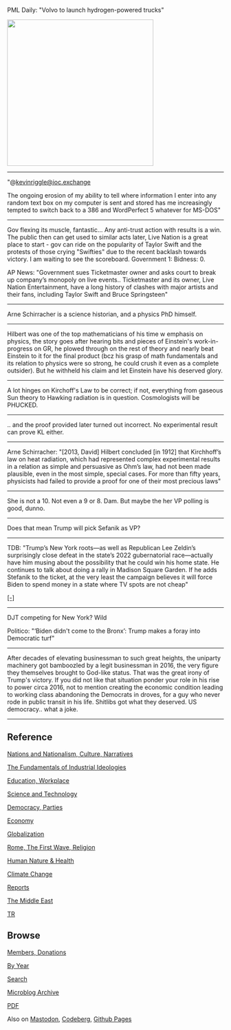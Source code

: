 
PML Daily: "Volvo to launch hydrogen-powered trucks"

<img width='340' src='https://i0.wp.com/www.pmldaily.com/wp-content/uploads/2024/05/volvo-truck-with-combustion-engine-running-on-hydrogen_original-file.jpg?w=900&ssl=1'/> 

---

"@kevinriggle@ioc.exchange

The ongoing erosion of my ability to tell where information I enter
into any random text box on my computer is sent and stored has me
increasingly tempted to switch back to a 386 and WordPerfect 5
whatever for MS-DOS"

---

Gov flexing its muscle, fantastic... Any anti-trust action with
results is a win. The public then can get used to similar acts later,
Live Nation is a great place to start - gov can ride on the popularity
of Taylor Swift and the protests of those crying "Swifties" due to the
recent backlash towards victory. I am waiting to see the
scoreboard. Government 1: Bidness: 0.

AP News: "Government sues Ticketmaster owner and asks court to break
up company’s monopoly on live events.. Ticketmaster and its owner,
Live Nation Entertainment, have a long history of clashes with major
artists and their fans, including Taylor Swift and Bruce Springsteen"

---

Arne Schirracher is a science historian, and a physics PhD himself.

---

Hilbert was one of the top mathematicians of his time w emphasis on
physics, the story goes after hearing bits and pieces of Einstein's
work-in-progress on GR, he plowed through on the rest of theory and
nearly beat Einstein to it for the final product (bcz his grasp of
math fundamentals and its relation to physics were so strong, he could
crush it even as a complete outsider). But he withheld his claim and
let Einstein have his deserved glory.

---

A lot hinges on Kirchoff's Law to be correct; if not, everything from
gaseous Sun theory to Hawking radiation is in question. Cosmologists will
be PHUCKED.

---

.. and the proof provided later turned out incorrect. No experimental
result can prove KL either. 

---

Arne Schirracher: "[2013, David] Hilbert concluded [in 1912] that
Kirchhoff’s law on heat radiation, which had represented complex
experimental results in a relation as simple and persuasive as Ohm’s
law, had not been made plausible, even in the most simple, special
cases. For more than fifty years, physicists had failed to provide a
proof for one of their most precious laws"

---

She is not a 10. Not even a 9 or 8. Dam. But maybe the her VP polling
is good, dunno.

---

Does that mean Trump will pick Sefanik as VP?

---

TDB: "Trump’s New York roots—as well as Republican Lee Zeldin’s
surprisingly close defeat in the state’s 2022 gubernatorial
race—actually have him musing about the possibility that he could win
his home state. He continues to talk about doing a rally in Madison
Square Garden. If he adds Stefanik to the ticket, at the very least
the campaign believes it will force Biden to spend money in a state
where TV spots are not cheap"

[[-]](https://www.thedailybeast.com/heres-why-elise-stefanik-will-be-trumps-pick-for-vice-president)

---

DJT competing for New York? Wild

Politico: "‘Biden didn't come to the Bronx’: Trump makes a foray into
Democratic turf"

---

After decades of elevating businessman to such great heights, the
uniparty machinery got bamboozled by a legit businessman in 2016, the
very figure they themselves brought to God-like status. That was the
great irony of Trump's victory. If you did not like that situation
ponder your role in his rise to power circa 2016, not to mention
creating the economic condition leading to working class abandoning
the Democrats in droves, for a guy who never rode in public transit in
his life. Shitlibs got what they deserved. US democracy.. what a
joke. 

---

## Reference

[Nations and Nationalism, Culture, Narratives](0119/2013/02/nations-and-nationalism.html)

[The Fundamentals of Industrial Ideologies](0119/2011/04/fundamentals-of-industrial-ideologies.html)

[Education, Workplace](0119/2017/09/education-workplace.html)

[Science and Technology](0119/2018/09/science-technology.html)

[Democracy, Parties](0119/2016/11/democracy.html)

[Economy](2021/01/economy.html)

[Globalization](0119/2018/09/globalization.html)

[Rome, The First Wave, Religion](0119/2017/12/rome.html)

[Human Nature & Health](2020/07/human-nature.html)

[Climate Change](2022/01/climate.html)

[Reports](2021/01/reports.html)

[The Middle East](0119/2019/07/middleeast.html)

[TR](../tr/index.html)

## Browse

[Members, Donations](2022/08/members.html)

[By Year](years.html)

[Search](search.html)

[Microblog Archive](mbl/index.html)

[PDF](https://drive.google.com/uc?export=view&id=1FSi-1MnqXVq_PVTEXzzflwN8-7h92N_R)

Also on 
[Mastodon](https://fosstodon.org/@muratk5n),
[Codeberg](https://muratk5n.codeberg.page/en/),
[Github Pages](https://muratk5n.github.io/thirdwave/en/)

